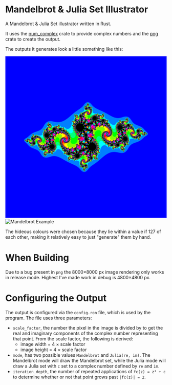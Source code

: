 # Mandelbrot & Julia Set Illustrator

A Mandelbrot & Julia Set illustrator written in Rust.

It uses the [num_complex](https://github.com/rust-num/num-complex) crate to provide complex numbers and the [png](https://github.com/image-rs/image-png) crate to create the output.

The outputs it generates look a little something like this:

![Julia Example](https://github.com/ElectricCoffee/mandelbrot/blob/julia/julia_-0.8%2B0.156i_8000x8000.png)
![Mandelbrot Example]()

The hideous colours were chosen because they lie within a value if 127 of each other, making it relatively easy to just "generate" them by hand.

# When Building

Due to a bug present in `png` the 8000×8000 px image rendering only works in release mode.
Highest I've made work in debug is 4800×4800 px.

# Configuring the Output
The output is configured via the `config.ron` file, which is used by the program.
The file uses three parameters:
* `scale_factor`, the number the pixel in the image is divided by to get the real and imaginary components of the complex number representing that point.
From the scale factor, the following is derived:
    - image width = 4 × scale factor
    - image height = 4 × scale factor
* `mode`, has two possible values `Mandelbrot` and `Julia(re, im)`. The Mandelbrot mode will draw the Mandelbrot set, while the Julia mode will draw a Julia set with `c` set to a complex number defined by `re` and `im`.
* `iteration_depth`, the number of repeated applications of `fc(z) = z² + c` to determine whether or not that point grows past `|fc(z)| = 2`.